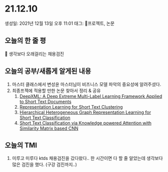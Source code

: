# 21.12.10

생성일: 2021년 12월 13일 오후 11:01
태그: 프로젝트, 논문

## 오늘의 한 줄 평

<aside>
📌 생각보다 오래걸리는 채용검진</aside>

## 오늘의 공부/새롭게 알게된 내용

1. 마스터 클래스에서 변성윤 마스터님이 비즈니스 모델 파악의 중요성에 알려주셨다.
2. 최종프젝에 적용할 만한 논문 찾아서 정리 & 공유
   1. [DeepXML: A Deep Extreme Multi-Label Learning Framework Applied to Short Text Documents](https://arxiv.org/pdf/2111.06685v1.pdf)
   2. [Representation Learning for Short Text Clustering](https://arxiv.org/abs/2109.09894v1)
   3. [Hierarchical Heterogeneous Graph Representation Learning for Short Text Classification](https://arxiv.org/abs/2111.00180)
   4. [Short Text Classification via Knowledge powered Attention with Similarity Matrix based CNN](https://arxiv.org/abs/2002.03350v2)

## 오늘의 TMI

1. 미루고 미루다 ktds 채용검진을 갔다왔다.. 한 시간이면 다 할 줄 알았는데 생각보다 많은 검진을 했다. (구강 검진까지..)
